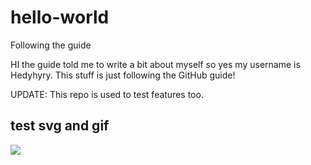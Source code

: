 # hello-world
Following the guide

HI the guide told me to write a bit about myself so yes my username is Hedyhyry. This stuff is just following the GitHub guide!

UPDATE:
This repo is used to test features too.

## test svg and gif

![](https://raw.githubusercontent.com/hedythedev/hello-world/master/Copy%20of%20fast_ascii.svg)
